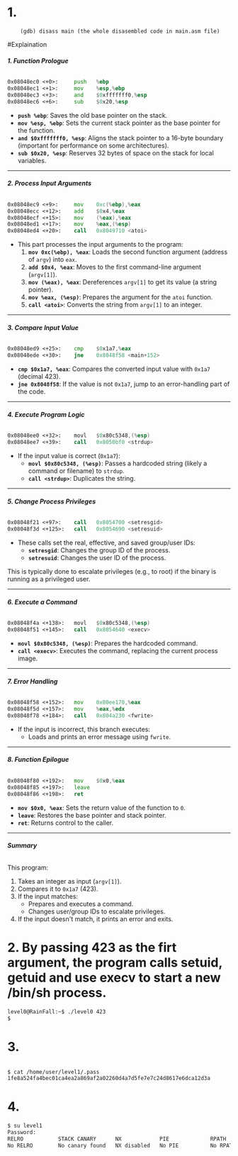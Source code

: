 
# 1.
``` gdb
    (gdb) disass main (the whole disasembled code in main.asm file)
```
#Explaination

###### **1. Function Prologue**

```asm
0x08048ec0 <+0>:     push   %ebp
0x08048ec1 <+1>:     mov    %esp,%ebp
0x08048ec3 <+3>:     and    $0xfffffff0,%esp
0x08048ec6 <+6>:     sub    $0x20,%esp
```

- **`push %ebp`**: Saves the old base pointer on the stack.
- **`mov %esp, %ebp`**: Sets the current stack pointer as the base pointer for the function.
- **`and $0xfffffff0, %esp`**: Aligns the stack pointer to a 16-byte boundary (important for performance on some architectures).
- **`sub $0x20, %esp`**: Reserves 32 bytes of space on the stack for local variables.

---

###### **2. Process Input Arguments**
```asm
0x08048ec9 <+9>:     mov    0xc(%ebp),%eax
0x08048ecc <+12>:    add    $0x4,%eax
0x08048ecf <+15>:    mov    (%eax),%eax
0x08048ed1 <+17>:    mov    %eax,(%esp)
0x08048ed4 <+20>:    call   0x8049710 <atoi>
```

- This part processes the input arguments to the program:
  1. **`mov 0xc(%ebp), %eax`**: Loads the second function argument (address of `argv`) into `eax`.
  2. **`add $0x4, %eax`**: Moves to the first command-line argument (`argv[1]`).
  3. **`mov (%eax), %eax`**: Dereferences `argv[1]` to get its value (a string pointer).
  4. **`mov %eax, (%esp)`**: Prepares the argument for the `atoi` function.
  5. **`call <atoi>`**: Converts the string from `argv[1]` to an integer.

---

###### **3. Compare Input Value**
```asm
0x08048ed9 <+25>:    cmp    $0x1a7,%eax
0x08048ede <+30>:    jne    0x8048f58 <main+152>
```

- **`cmp $0x1a7, %eax`**: Compares the converted input value with `0x1a7` (decimal 423).
- **`jne 0x8048f58`**: If the value is not `0x1a7`, jump to an error-handling part of the code.

---

###### **4. Execute Program Logic**
```asm
0x08048ee0 <+32>:    movl   $0x80c5348,(%esp)
0x08048ee7 <+39>:    call   0x8050bf0 <strdup>
```

- If the input value is correct (`0x1a7`):
  - **`movl $0x80c5348, (%esp)`**: Passes a hardcoded string (likely a command or filename) to `strdup`.
  - **`call <strdup>`**: Duplicates the string.

---

###### **5. Change Process Privileges**
```asm
0x08048f21 <+97>:    call   0x8054700 <setresgid>
0x08048f3d <+125>:   call   0x8054690 <setresuid>
```

- These calls set the real, effective, and saved group/user IDs:
  - **`setresgid`**: Changes the group ID of the process.
  - **`setresuid`**: Changes the user ID of the process.

This is typically done to escalate privileges (e.g., to root) if the binary is running as a privileged user.

---

###### **6. Execute a Command**
```asm
0x08048f4a <+138>:   movl   $0x80c5348,(%esp)
0x08048f51 <+145>:   call   0x8054640 <execv>
```

- **`movl $0x80c5348, (%esp)`**: Prepares the hardcoded command.
- **`call <execv>`**: Executes the command, replacing the current process image.

---

###### **7. Error Handling**
```asm
0x08048f58 <+152>:   mov    0x80ee170,%eax
0x08048f5d <+157>:   mov    %eax,%edx
0x08048f78 <+184>:   call   0x804a230 <fwrite>
```

- If the input is incorrect, this branch executes:
  - Loads and prints an error message using `fwrite`.

---

###### **8. Function Epilogue**
```asm
0x08048f80 <+192>:   mov    $0x0,%eax
0x08048f85 <+197>:   leave  
0x08048f86 <+198>:   ret
```

- **`mov $0x0, %eax`**: Sets the return value of the function to `0`.
- **`leave`**: Restores the base pointer and stack pointer.
- **`ret`**: Returns control to the caller.

---

###### **Summary**
This program:
1. Takes an integer as input (`argv[1]`).
2. Compares it to `0x1a7` (423).
3. If the input matches:
   - Prepares and executes a command.
   - Changes user/group IDs to escalate privileges.
4. If the input doesn't match, it prints an error and exits.


# 2. By passing 423 as the firt argument, the program calls setuid, getuid and use execv to start a new /bin/sh process.

``` bash
level0@RainFall:~$ ./level0 423
$ 
```
# 3. 
``` bash

$ cat /home/user/level1/.pass
1fe8a524fa4bec01ca4ea2a869af2a02260d4a7d5fe7e7c24d8617e6dca12d3a
```
# 4. 
``` bash
$ su level1
Password: 
RELRO           STACK CANARY      NX            PIE             RPATH      RUNPATH      FILE
No RELRO        No canary found   NX disabled   No PIE          No RPATH   No RUNPATH   /home/user/level1/level1

```